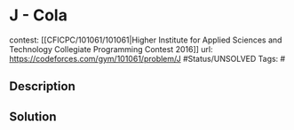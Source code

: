 # J - Cola

contest: [[CFICPC/101061/101061|Higher Institute for Applied Sciences and Technology Collegiate Programming Contest 2016]]
url: https://codeforces.com/gym/101061/problem/J
#Status/UNSOLVED
Tags: #

## Description

## Solution


